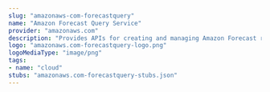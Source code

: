 ```yaml
---
slug: "amazonaws-com-forecastquery"
name: "Amazon Forecast Query Service"
provider: "amazonaws.com"
description: "Provides APIs for creating and managing Amazon Forecast resources."
logo: "amazonaws.com-forecastquery-logo.png"
logoMediaType: "image/png"
tags:
- name: "cloud"
stubs: "amazonaws.com-forecastquery-stubs.json"
---
```

